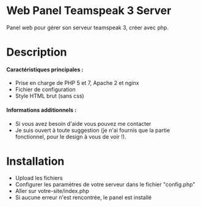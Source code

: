 # Web Panel Teamspeak 3 Server
Panel web pour gérer son serveur teamspeak 3, créer avec php.

# Description
<h4>Caractéristiques principales :</h4>
<ul>
  <li>Prise en charge de PHP 5 et 7, Apache 2 et nginx</li>
  <li>Fichier de configuration</li>
  <li>Style HTML brut (sans css)</li>
</ul>

<h4>Informations additionnels :</h4>
<ul>
  <li>Si vous avez besoin d'aide vous pouvez me contacter</li>
  <li>Je suis ouvert à toute suggestion (je n'ai fournis que la partie fonctionnel, pour le design à vous de voir !).</li>
</ul>

# Installation
<ul>
  <li>Upload les fichiers</li>
  <li>Configurer les paramètres de votre serveur dans le fichier "config.php"</li>
  <li>Aller sur votre-site/index.php</li>
  <li>Si aucune erreur n'est rencontrée, le panel est installé</li>
</ul>
